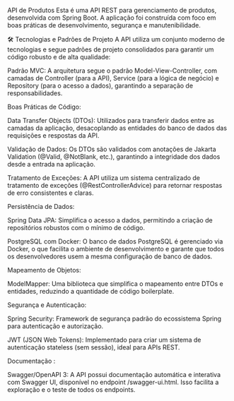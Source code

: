API de Produtos
Esta é uma API REST para gerenciamento de produtos, desenvolvida com Spring Boot. A aplicação foi construída com foco em boas práticas de desenvolvimento, segurança e manutenibilidade.

🛠️ Tecnologias e Padrões de Projeto
A API utiliza um conjunto moderno de tecnologias e segue padrões de projeto consolidados para garantir um código robusto e de alta qualidade:

Padrão MVC: A arquitetura segue o padrão Model-View-Controller, com camadas de Controller (para a API), Service (para a lógica de negócio) e Repository (para o acesso a dados), garantindo a separação de responsabilidades.

Boas Práticas de Código:

Data Transfer Objects (DTOs): Utilizados para transferir dados entre as camadas da aplicação, desacoplando as entidades do banco de dados das requisições e respostas da API.

Validação de Dados: Os DTOs são validados com anotações de Jakarta Validation (@Valid, @NotBlank, etc.), garantindo a integridade dos dados desde a entrada na aplicação.

Tratamento de Exceções: A API utiliza um sistema centralizado de tratamento de exceções (@RestControllerAdvice) para retornar respostas de erro consistentes e claras.

Persistência de Dados:

Spring Data JPA: Simplifica o acesso a dados, permitindo a criação de repositórios robustos com o mínimo de código.

PostgreSQL com Docker: O banco de dados PostgreSQL é gerenciado via Docker, o que facilita o ambiente de desenvolvimento e garante que todos os desenvolvedores usem a mesma configuração de banco de dados.

Mapeamento de Objetos:

ModelMapper: Uma biblioteca que simplifica o mapeamento entre DTOs e entidades, reduzindo a quantidade de código boilerplate.

Segurança e Autenticação:

Spring Security: Framework de segurança padrão do ecossistema Spring para autenticação e autorização.

JWT (JSON Web Tokens): Implementado para criar um sistema de autenticação stateless (sem sessão), ideal para APIs REST.

Documentação :

Swagger/OpenAPI 3: A API possui documentação automática e interativa com Swagger UI, disponível no endpoint /swagger-ui.html. Isso facilita a exploração e o teste de todos os endpoints.
